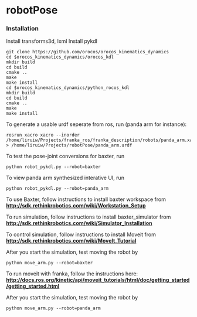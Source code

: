 # robotPose
### Installation
Install transforms3d, lxml 
Install pykdl
```Shell
git clone https://github.com/orocos/orocos_kinematics_dynamics
cd $orocos_kinematics_dynamics/orocos_kdl
mkdir build
cd build
cmake ..
make
make install
cd $orocos_kinematics_dynamics/python_rocos_kdl
mkdir build
cd build
cmake ..
make
make install
```
To generate a usable urdf seperate from ros, run (panda arm for instance):
```Shell
rosrun xacro xacro --inorder /home/liruiw/Projects/franka_ros/franka_description/robots/panda_arm.xacro > /home/liruiw/Projects/robotPose/panda_arm.urdf
```
To test the pose-joint conversions for baxter, run
```Shell
python robot_pykdl.py --robot=baxter
```
To view panda arm synthesized interative UI, run
```Shell
python robot_pykdl.py --robot=panda_arm
```

To use Baxter, follow instructions to install baxter workspace from **http://sdk.rethinkrobotics.com/wiki/Workstation_Setup**

To run simulation, follow instructions to install baxter_simulator from  **http://sdk.rethinkrobotics.com/wiki/Simulator_Installation**

To control simulation, follow instructions to install Moveit from **http://sdk.rethinkrobotics.com/wiki/MoveIt_Tutorial**  

After you start the simulation, test moving the robot by
```Shell
python move_arm.py --robot=baxter
```
To run moveit with franka, follow the instructions here:
**http://docs.ros.org/kinetic/api/moveit_tutorials/html/doc/getting_started/getting_started.html**

After you start the simulation, test moving the robot by
```Shell
python move_arm.py --robot=panda_arm